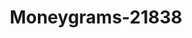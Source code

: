 ---
f_zip-code: 93274
f_state-code: CA
title: Moneygrams-21838
f_phone: 559-686-9173
f_city-only: Tulare
f_address: 3909 S K Street Tulare
f_location-unique-id: '21838'
slug: moneygrams-21838
updated-on: '2024-05-30T13:46:58.046Z'
created-on: '2024-05-30T13:36:59.803Z'
published-on: '2024-05-30T13:54:32.469Z'
f_city-state: cms/city/tulare-ca.md
f_company: cms/company/moneygrams.md
f_state: cms/state/california.md
layout: '[payday-loan].html'
tags: payday-loan
---
